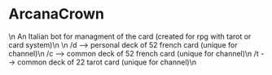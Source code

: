 # ArcanaCrown
\n
An Italian bot for managment of the card (created for rpg with tarot or card system)\n
\n
/d --> personal deck of 52 french card (unique for channel)\n
/c --> common deck of 52 french card (unique for channel)\n
/t --> common deck of 22 tarot card (unique for channel)\n


